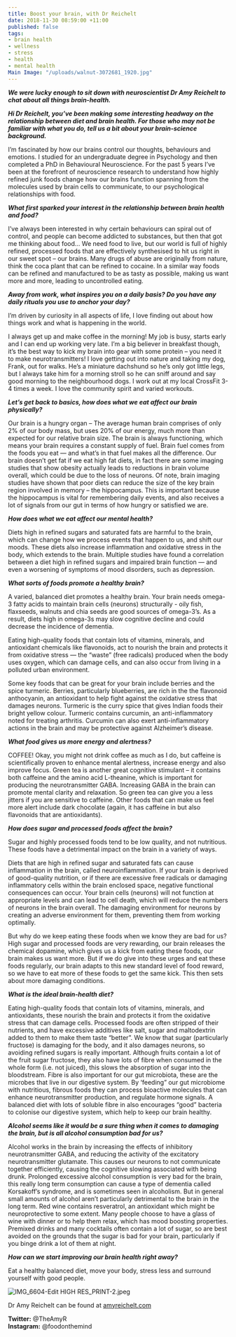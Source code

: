 ```yaml
---
title: Boost your brain, with Dr Reichelt
date: 2018-11-30 08:59:00 +11:00
published: false
tags:
- brain health
- wellness
- stress
- health
- mental health
Main Image: "/uploads/walnut-3072681_1920.jpg"
---
```


***We were lucky enough to sit down with neuroscientist Dr Amy Reichelt to chat about all things brain-health.***

***Hi Dr Reichelt, you’ve been making some interesting headway on the relationship between diet and brain health. For those who may not be familiar with what you do, tell us a bit about your brain-science background.***

I’m fascinated by how our brains control our thoughts, behaviours and emotions. I studied for an undergraduate degree in Psychology and then completed a PhD in Behavioural Neuroscience. For the past 5 years I’ve been at the forefront of neuroscience research to understand how highly refined junk foods change how our brains function spanning from the molecules used by brain cells to communicate, to our psychological relationships with food.

***What first sparked your interest in the relationship between brain health and food?***

I’ve always been interested in why certain behaviours can spiral out of control, and people can become addicted to substances, but then that got me thinking about food… We need food to live, but our world is full of highly refined, processed foods that are effectively synthesised to hit us right in our sweet spot – our brains. Many drugs of abuse are originally from nature, think the coca plant that can be refined to cocaine. In a similar way foods can be refined and manufactured to be as tasty as possible, making us want more and more, leading to uncontrolled eating.

***Away from work, what inspires you on a daily basis? Do you have any daily rituals you use to anchor your day?***

I’m driven by curiosity in all aspects of life, I love finding out about how things work and what is happening in the world.

I always get up and make coffee in the morning! My job is busy, starts early and I can end up working very late. I’m a big believer in breakfast though, it’s the best way to kick my brain into gear with some protein – you need it to make neurotransmitters! I love getting out into nature and taking my dog, Frank, out for walks. He’s a miniature dachshund so he’s only got little legs, but I always take him for a morning stroll so he can sniff around and say good morning to the neighbourhood dogs. I work out at my local CrossFit 3-4 times a week. I love the community spirit and varied workouts.

***Let’s get back to basics, how does what we eat affect our brain physically?***

Our brain is a hungry organ – The average human brain comprises of only 2% of our body mass, but uses 20% of our energy, much more than expected for our relative brain size. The brain is always functioning, which means your brain requires a constant supply of fuel. Brain fuel comes from the foods you eat — and what’s in that fuel makes all the difference. Our brain doesn’t get fat if we eat high fat diets, in fact there are some imaging studies that show obesity actually leads to reductions in brain volume overall, which could be due to the loss of neurons. Of note, brain imaging studies have shown that poor diets can reduce the size of the key brain region involved in memory – the hippocampus. This is important because the hippocampus is vital for remembering daily events, and also receives a lot of signals from our gut in terms of how hungry or satisfied we are.

***How does what we eat affect our mental health?***

Diets high in refined sugars and saturated fats are harmful to the brain, which can change how we process events that happen to us, and shift our moods. These diets also increase inflammation and oxidative stress in the body, which extends to the brain. Multiple studies have found a correlation between a diet high in refined sugars and impaired brain function — and even a worsening of symptoms of mood disorders, such as depression.

***What sorts of foods promote a healthy brain?***

A varied, balanced diet promotes a healthy brain. Your brain needs omega-3 fatty acids to maintain brain cells (neurons) structurally - oily fish, flaxseeds, walnuts and chia seeds are good sources of omega-3’s. As a result, diets high in omega-3s may slow cognitive decline and could decrease the incidence of dementia.

Eating high-quality foods that contain lots of vitamins, minerals, and antioxidant chemicals like flavonoids, act to nourish the brain and protects it from oxidative stress — the “waste” (free radicals) produced when the body uses oxygen, which can damage cells, and can also occur from living in a polluted urban environment.

Some key foods that can be great for your brain include berries and the spice turmeric. Berries, particularly blueberries, are rich in the the flavonoid anthocyanin, an antioxidant to help fight against the oxidative stress that damages neurons. Turmeric is the curry spice that gives Indian foods their bright yellow colour. Turmeric contains curcumin, an anti-inflammatory noted for treating arthritis. Curcumin can also exert anti-inflammatory actions in the brain and may be protective against Alzheimer’s disease.

***What food gives us more energy and alertness?***

COFFEE! Okay, you might not drink coffee as much as I do, but caffeine is scientifically proven to enhance mental alertness, increase energy and also improve focus. Green tea is another great cognitive stimulant – it contains both caffeine and the amino acid L-theanine, which is important for producing the neurotransmitter GABA. Increasing GABA in the brain can promote mental clarity and relaxation. So green tea can give you a less jitters if you are sensitive to caffeine. Other foods that can make us feel more alert include dark chocolate (again, it has caffeine in but also flavonoids that are antioxidants).

***How does sugar and processed foods affect the brain?***

Sugar and highly processed foods tend to be low quality, and not nutritious. These foods have a detrimental impact on the brain in a variety of ways.

Diets that are high in refined sugar and saturated fats can cause inflammation in the brain, called neuroinflammation. If your brain is deprived of good-quality nutrition, or if there are excessive free radicals or damaging inflammatory cells within the brain enclosed space, negative functional consequences can occur. Your brain cells (neurons) will not function at appropriate levels and can lead to cell death, which will reduce the numbers of neurons in the brain overall. The damaging environment for neurons by creating an adverse environment for them, preventing them from working optimally.

But why do we keep eating these foods when we know they are bad for us? High sugar and processed foods are very rewarding, our brain releases the chemical dopamine, which gives us a kick from eating these foods, our brain makes us want more. But if we do give into these urges and eat these foods regularly, our brain adapts to this new standard level of food reward, so we have to eat more of these foods to get the same kick. This then sets about more damaging conditions.

***What is the ideal brain-health diet?***

Eating high-quality foods that contain lots of vitamins, minerals, and antioxidants, these nourish the brain and protects it from the oxidative stress that can damage cells. Processed foods are often stripped of their nutrients, and have excessive additives like salt, sugar and maltodextrin added to them to make them taste “better”. We know that sugar (particularly fructose) is damaging for the body, and it also damages neurons, so avoiding refined sugars is really important. Although fruits contain a lot of the fruit sugar fructose, they also have lots of fibre when consumed in the whole form (i.e. not juiced), this slows the absorption of sugar into the bloodstream. Fibre is also important for our gut microbiota, these are the microbes that live in our digestive system. By ‘feeding” our gut microbiome with nutritious, fibrous foods they can process bioactive molecules that can enhance neurotransmitter production, and regulate hormone signals. A balanced diet with lots of soluble fibre in also encourages “good” bacteria to colonise our digestive system, which help to keep our brain healthy.

***Alcohol seems like it would be a sure thing when it comes to damaging the brain, but is all alcohol consumption bad for us?***

Alcohol works in the brain by increasing the effects of inhibitory neurotransmitter GABA, and reducing the activity of the excitatory neurotransmitter glutamate. This causes our neurons to not communicate together efficiently, causing the cognitive slowing associated with being drunk. Prolonged excessive alcohol consumption is very bad for the brain, this really long term consumption can cause a type of dementia called Korsakoff’s syndrome, and is sometimes seen in alcoholism. But in general small amounts of alcohol aren’t particularly detrimental to the brain in the long term. Red wine contains resveratrol, an antioxidant which might be neuroprotective to some extent. Many people choose to have a glass of wine with dinner or to help them relax, which has mood boosting properties. Premixed drinks and many cocktails often contain a lot of sugar, so are best avoided on the grounds that the sugar is bad for your brain, particularly if you binge drink a lot of them at night.

***How can we start improving our brain health right away?***

Eat a healthy balanced diet, move your body, stress less and surround yourself with good people.

![IMG_6604-Edit HIGH RES_PRINT-2.jpeg](/uploads/IMG_6604-Edit%20HIGH%20RES_PRINT-2.jpeg)

Dr Amy Reichelt can be found at [amyreichelt.com](http://amyreichelt.com/)

**Twitter:** @TheAmyR\
**Instagram:** @foodonthemind